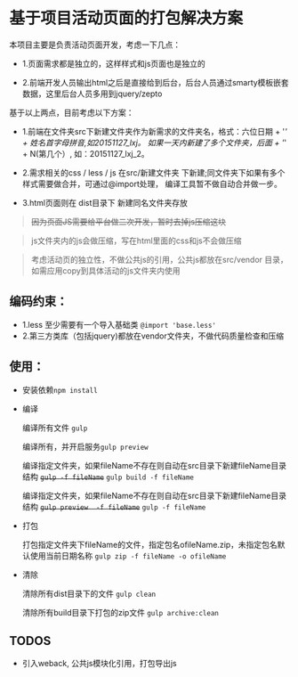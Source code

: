 
# 基于项目活动页面的打包解决方案

本项目主要是负责活动页面开发，考虑一下几点：

* 1.页面需求都是独立的，这样样式和js页面也是独立的

* 2.前端开发人员输出html之后是直接给到后台，后台人员通过smarty模板嵌套数据，这里后台人员多用到jquery/zepto

基于以上两点，目前考虑以下方案：

* 1.前端在文件夹src下新建文件夹作为新需求的文件夹名，格式：六位日期 + '_' + 姓名首字母拼音,如20151127_lxj。
如果一天内新建了多个文件夹，后面 + '_' + N(第几个）, 如：20151127_lxj_2。

* 2.需求相关的css / less / js 在src/新建文件夹 下新建;同文件夹下如果有多个样式需要做合并，可通过@import处理，
 编译工具暂不做自动合并做一步。

* 3.html页面则在 dist目录下 新建同名文件夹存放

>  ~~因为页面JS需要给平台做二次开发，暂时去掉js压缩这块~~

> js文件夹内的js会做压缩，写在html里面的css和js不会做压缩

> 考虑活动页的独立性，不做公共js的引用，公共js都放在src/vendor 目录，如需应用copy到具体活动的js文件夹内使用

## 编码约束：

* 1.less 至少需要有一个导入基础类 `@import 'base.less'`
* 2.第三方类库（包括jquery)都放在vendor文件夹，不做代码质量检查和压缩


## 使用：

* 安装依赖`npm install`

* 编译
   
   编译所有文件 `gulp ` 
   
   编译所有，并开启服务`gulp preview`
   
   编译指定文件夹，如果fileName不存在则自动在src目录下新建fileName目录结构 ~~`gulp -f fileName`~~ `gulp build -f fileName`
   
   编译指定文件夹，如果fileName不存在则自动在src目录下新建fileName目录结构 ~~`gulp preview  -f fileName`~~ `gulp -f fileName`
      
* 打包

   打包指定文件夹下fileName的文件，指定包名ofileName.zip，未指定包名默认使用当前日期名称 `gulp zip -f fileName -o ofileName`

* 清除
  
  清除所有dist目录下的文件 `gulp clean`
  
  清除所有build目录下打包的zip文件 `gulp archive:clean`
  
## TODOS

* 引入weback, 公共js模块化引用，打包导出js